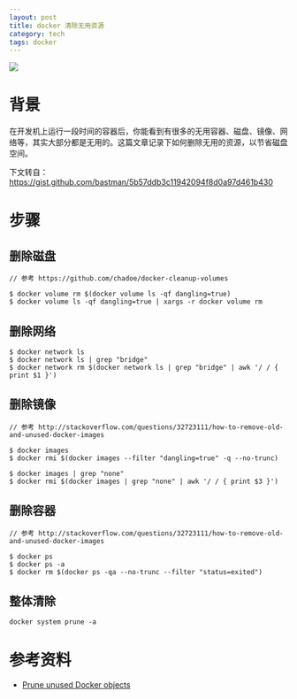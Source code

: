 ```yaml
---
layout: post
title: docker 清除无用资源
category: tech
tags: docker
---
```

![](https://cdn.kelu.org/blog/tags/docker.jpg)

# 背景

在开发机上运行一段时间的容器后，你能看到有很多的无用容器、磁盘、镜像、网络等，其实大部分都是无用的。这篇文章记录下如何删除无用的资源，以节省磁盘空间。

下文转自：<https://gist.github.com/bastman/5b57ddb3c11942094f8d0a97d461b430>

# 步骤

## 删除磁盘

```
// 参考 https://github.com/chadoe/docker-cleanup-volumes

$ docker volume rm $(docker volume ls -qf dangling=true)
$ docker volume ls -qf dangling=true | xargs -r docker volume rm
```

## 删除网络

```
$ docker network ls  
$ docker network ls | grep "bridge"   
$ docker network rm $(docker network ls | grep "bridge" | awk '/ / { print $1 }')
```

## 删除镜像

```
// 参考 http://stackoverflow.com/questions/32723111/how-to-remove-old-and-unused-docker-images

$ docker images
$ docker rmi $(docker images --filter "dangling=true" -q --no-trunc)

$ docker images | grep "none"
$ docker rmi $(docker images | grep "none" | awk '/ / { print $3 }')
```

## 删除容器

```
// 参考 http://stackoverflow.com/questions/32723111/how-to-remove-old-and-unused-docker-images

$ docker ps
$ docker ps -a
$ docker rm $(docker ps -qa --no-trunc --filter "status=exited")
```

## 整体清除

```
docker system prune -a
```



# 参考资料

* [Prune unused Docker objects](https://docs.docker.com/config/pruning/)